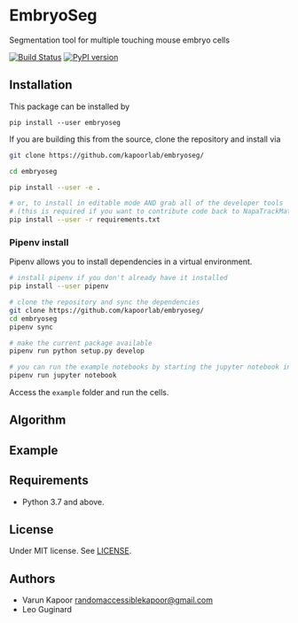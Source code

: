 # EmbryoSeg
Segmentation tool for multiple touching mouse embryo cells 



[![Build Status](https://travis-ci.com/kapoorlab/napatrackmater.svg?branch=master)](https://travis-ci.com/github/kapoorlab/embryoseg)
[![PyPI version](https://img.shields.io/pypi/v/napatrackmater.svg?maxAge=2591000)](https://pypi.org/project/embryoseg/)

## Installation
This package can be installed by 


`pip install --user embryoseg`

If you are building this from the source, clone the repository and install via

```bash
git clone https://github.com/kapoorlab/embryoseg/

cd embryoseg

pip install --user -e .

# or, to install in editable mode AND grab all of the developer tools
# (this is required if you want to contribute code back to NapaTrackMater)
pip install --user -r requirements.txt
```


### Pipenv install

Pipenv allows you to install dependencies in a virtual environment.

```bash
# install pipenv if you don't already have it installed
pip install --user pipenv

# clone the repository and sync the dependencies
git clone https://github.com/kapoorlab/embryoseg/
cd embryoseg
pipenv sync

# make the current package available
pipenv run python setup.py develop

# you can run the example notebooks by starting the jupyter notebook inside the virtual env
pipenv run jupyter notebook
```

Access the `example` folder and run the cells.

## Algorithm

## Example


## Requirements

- Python 3.7 and above.


## License

Under MIT license. See [LICENSE](LICENSE).

## Authors

- Varun Kapoor <randomaccessiblekapoor@gmail.com>
- Leo Guginard
